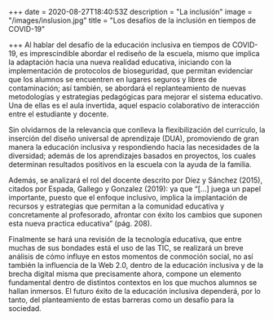 +++
date = 2020-08-27T18:40:53Z
description = "La inclusión"
image = "/images/inslusion.jpg"
title = "Los desafíos de la inclusión en tiempos de COVID-19"

+++
Al hablar del desafío de la educación inclusiva en tiempos de COVID-19, es imprescindible abordar el rediseño de la escuela, mismo que implica la adaptación hacia una nueva realidad educativa, iniciando con la implementación de protocolos de bioseguridad, que permitan evidenciar que los alumnos se encuentren en lugares seguros y libres de contaminación; así también, se abordará el replanteamiento de nuevas metodologías y estrategias pedagógicas para mejorar el sistema educativo. Una de ellas es el aula invertida, aquel espacio colaborativo de interacción entre el estudiante y docente.

Sin olvidarnos de la relevancia que conlleva la flexibilización del currículo, la inserción del diseño universal de aprendizaje (DUA), promoviendo de gran manera la educación inclusiva y respondiendo hacia las necesidades de la diversidad; además de los aprendizajes basados en proyectos, los cuales determinan resultados positivos en la escuela con la ayuda de la familia.

Además, se analizará el rol del docente descrito por Díez y Sánchez (2015), citados por Espada, Gallego y Gonzalez (2019): ya que “\[...\] juega un papel importante, puesto que el enfoque inclusivo, implica la implantación de recursos y estrategias que permitan a la comunidad educativa y concretamente al profesorado, afrontar con éxito los cambios que suponen esta nueva practica educativa” (pág. 208). 

Finalmente se hará una revisión de la tecnología educativa, que entre muchas de sus bondades está el uso de las TIC, se realizará un breve análisis de cómo influye en estos momentos de conmoción social, no así también la influencia de la Web 2.0, dentro de la educación inclusiva y de la brecha digital misma que precisamente ahora, compone un elemento fundamental dentro de distintos contextos en los que muchos alumnos se hallan inmersos. El futuro éxito de la educación inclusiva dependerá, por lo tanto, del planteamiento de estas barreras como un desafío para la sociedad.